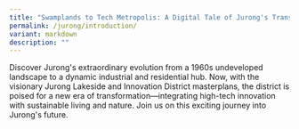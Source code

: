 ```yaml
---
title: "Swamplands to Tech Metropolis: A Digital Tale of Jurong's Transformation"
permalink: /jurong/introduction/
variant: markdown
description: ""
---
```

Discover Jurong's extraordinary evolution from a 1960s undeveloped landscape to a dynamic industrial and residential hub. Now, with the visionary Jurong Lakeside and Innovation District masterplans, the district is poised for a new era of transformation—integrating high-tech innovation with sustainable living and nature. Join us on this exciting journey into Jurong's future.
